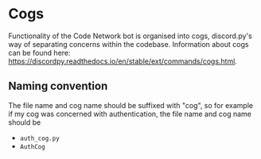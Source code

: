 # Cogs

Functionality of the Code Network bot is organised into cogs, discord.py's way of separating concerns within the codebase. Information about cogs can be found here: https://discordpy.readthedocs.io/en/stable/ext/commands/cogs.html.

## Naming convention

The file name and cog name should be suffixed with "cog", so for example if my cog was concerned with authentication, the file name and cog name should be

- `auth_cog.py`
- `AuthCog`